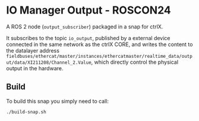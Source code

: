 # IO Manager Output - ROSCON24

A ROS 2 node (`output_subscriber`) packaged in a snap for ctrlX. 

It subscribes to the topic `io_output`, published by a external device connected in the same network as the ctrlX CORE, and writes the content to the datalayer address `fieldbuses/ethercat/master/instances/ethercatmaster/realtime_data/output/data/XI211208/Channel_2.Value`, which directly control the physical output in the hardware.

## Build
To build this snap you simply need to call:

```bash
./build-snap.sh
```

